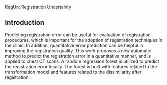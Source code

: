 

RegUn: Registration Uncertainty

## Introduction
Predicting registration error can be useful for evaluation of registration procedures, which is important for the adoption of registration techniques in the clinic. In addition, quantitative error prediction can be helpful in improving the registration quality. This work proposes a new automatic method to predict the registration error in a quantitative manner, and is applied to chest CT scans. A random regression forest is utilized to predict the registration error locally. The forest is built with features related to the transformation model and features related to the dissimilarity after registration.
